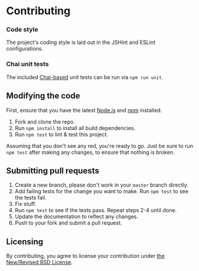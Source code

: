 # Contributing

### Code style
The project's coding style is laid out in the JSHint and ESLint configurations.

### Chai unit tests
The included [Chai-based](https://github.com/chaijs/chai) unit tests can be run via `npm run unit`.

## Modifying the code
First, ensure that you have the latest [Node.js](http://nodejs.org/) and [npm](http://npmjs.org/) installed.

1. Fork and clone the repo.
2. Run `npm install` to install all build dependencies.
3. Run `npm test` to lint & test this project.

Assuming that you don't see any red, you're ready to go. Just be sure to run `npm test` after making any changes, to ensure that nothing is broken.

## Submitting pull requests

1. Create a new branch, please don't work in your `master` branch directly.
2. Add failing tests for the change you want to make. Run `npm test` to see the tests fail.
3. Fix stuff.
4. Run `npm test` to see if the tests pass. Repeat steps 2-4 until done.
5. Update the documentation to reflect any changes.
6. Push to your fork and submit a pull request.

## Licensing
By contributing, you agree to license your contribution under [the New/Revised BSD License](https://github.com/cvrebert/css-mq-parser/blob/master/LICENSE.txt).
